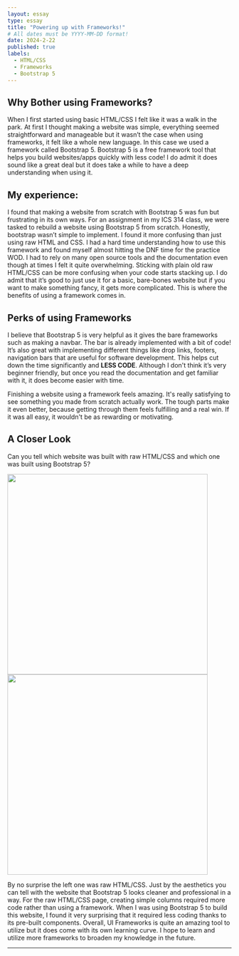 ```yaml
---
layout: essay
type: essay
title: "Powering up with Frameworks!"
# All dates must be YYYY-MM-DD format!
date: 2024-2-22
published: true
labels:
  - HTML/CSS
  - Frameworks
  - Bootstrap 5
---
```


## Why Bother using Frameworks?

When I first started using basic HTML/CSS I felt like it was a walk in the park. At first I thought making a website was simple, everything seemed straightforward and manageable but it wasn’t the case when using frameworks, it felt like a whole new language. In this case we used a framework called Bootstrap 5. Bootstrap 5 is a free framework tool that helps you build websites/apps quickly with less code! I do admit it does sound like a great deal but it does take a while to have a deep understanding when using it. 

## My experience:

I found that making a website from scratch with Bootstrap 5 was fun but frustrating in its own ways. For an assignment in my ICS 314 class, we were tasked to rebuild a website using Bootstrap 5 from scratch. Honestly, bootstrap wasn’t simple to implement. I found it more confusing than just using raw HTML and CSS. I had a hard time understanding how to use this framework and found myself almost hitting the DNF time for the practice WOD. I had to rely on many open source tools and the documentation even though at times I felt it quite overwhelming.
Sticking with plain old raw HTML/CSS can be more confusing when your code starts stacking up. I do admit that it’s good to just use it for a basic, bare-bones website but if you want to make something fancy, it gets more complicated. This is where the benefits of using a framework comes in.

## Perks of using Frameworks

I believe that Bootstrap 5 is very helpful as it gives the bare frameworks such as making a navbar. The bar is already implemented with a bit of code! It’s also great with implementing different things like drop links, footers, navigation bars that are useful for software development. This helps cut down the time significantly and **LESS CODE**. Although I don't think it’s very beginner friendly, but once you read the documentation and get familiar with it, it does become easier with time.

Finishing a website using a framework feels amazing. It's really satisfying to see something you made from scratch actually work. The tough parts make it even better, because getting through them feels fulfilling and a real win. If it was all easy, it wouldn't be as rewarding or motivating.

## A Closer Look

Can you tell which website was built with raw HTML/CSS and which one was built using Bootstrap 5? <br/>

<div class="text-center p-4">
  <img width="450px" class="img-thumbnail" src="../img/">
  <img width="450px" class="img-thumbnail" src="../img/">
</div>

By no surprise the left one was raw HTML/CSS. Just by the aesthetics you can tell with the website that Bootstrap 5 looks cleaner and professional in a way. For the raw HTML/CSS page, creating simple columns required more code rather than using a framework. When I was using Bootstrap 5 to build this website, I found it very surprising that it required less coding thanks to its pre-built components. Overall, UI Frameworks is quite an amazing tool to utilize but it does come with its own learning curve. I hope to learn and utilize more frameworks to broaden my knowledge in the future. 
<hr>
